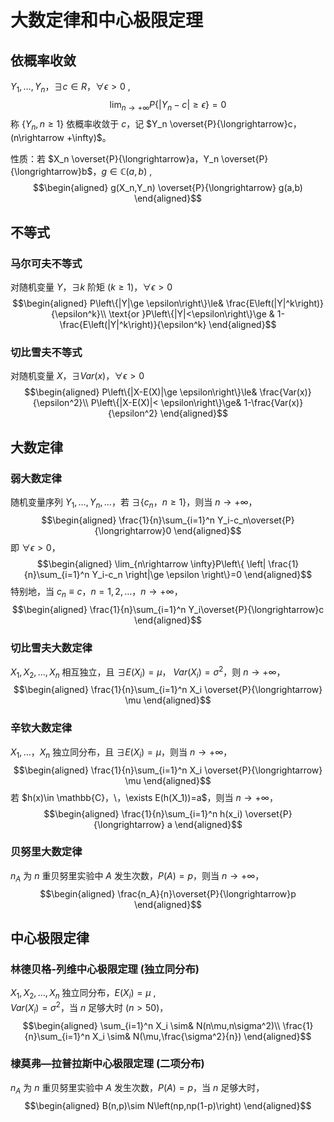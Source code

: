 # 大数定律和中心极限定理

## 依概率收敛

<span class="m-definition"></span> $Y_1,\dots,Y_n$，$\exists c\in R，\forall \epsilon>0$ , $$\lim_{n\rightarrow +\infty}P\left\{\left| Y_n-c \right|\ge \epsilon \right\}=0$$ 称 $\left\{Y_n,n\ge 1\right\}$ 依概率收敛于 $c$，记 $Y_n \overset{P}{\longrightarrow}c，(n\rightarrow +\infty)$。



性质：若 $X_n \overset{P}{\longrightarrow}a，Y_n \overset{P}{\longrightarrow}b$，$g\in \mathbb{C}(a,b)$ , $$\begin{aligned}
g(X_n,Y_n) \overset{P}{\longrightarrow} g(a,b)
\end{aligned}$$

## 不等式

### 马尔可夫不等式

<span class="m-theorem"></span> 对随机变量 $Y$，$\exists k$ 阶矩 $(k\ge 1)$，$\forall \epsilon >0$ $$\begin{aligned}
P\left\{|Y|\ge \epsilon\right\}\le& \frac{E\left(|Y|^k\right)}{\epsilon^k}\\
        \text{or }P\left\{|Y|<\epsilon\right\}\ge & 1-\frac{E\left(|Y|^k\right)}{\epsilon^k}
\end{aligned}$$



### 切比雪夫不等式

<span class="m-theorem"></span> 对随机变量 $X$，$\exists Var(x)$，$\forall \epsilon >0$ $$\begin{aligned}
P\left\{|X-E(X)|\ge \epsilon\right\}\le& \frac{Var(x)}{\epsilon^2}\\
        P\left\{|X-E(X)|< \epsilon\right\}\ge& 1-\frac{Var(x)}{\epsilon^2}
\end{aligned}$$



## 大数定律

### 弱大数定律

<span class="m-theorem"></span> 随机变量序列 $Y_1,\dots,Y_n,\dots$，若 $\exists \left\{c_n，n\ge 1\right\}$，则当 $n\rightarrow +\infty$，$$\begin{aligned}
\frac{1}{n}\sum_{i=1}^n Y_i-c_n\overset{P}{\longrightarrow}0
\end{aligned}$$ 即 $\forall \epsilon>0$，$$\begin{aligned}
\lim_{n\rightarrow \infty}P\left\{ \left| \frac{1}{n}\sum_{i=1}^n Y_i-c_n \right|\ge \epsilon \right\}=0
\end{aligned}$$ 特别地，当 $c_n\equiv c，n=1,2,\dots$，$n\rightarrow +\infty$，$$\begin{aligned}
\frac{1}{n}\sum_{i=1}^n Y_i\overset{P}{\longrightarrow}c
\end{aligned}$$



### 切比雪夫大数定律

<span class="m-theorem"></span> $X_1,X_2,\dots,X_n$ 相互独立，且 $\exists E(X_i)=\mu$，
$Var(X_i)=\sigma^2$，则 $n\rightarrow +\infty$，$$\begin{aligned}
\frac{1}{n}\sum_{i=1}^n X_i \overset{P}{\longrightarrow} \mu
\end{aligned}$$



### 辛钦大数定律

<span class="m-theorem"></span> $X_1,\dots，X_n$ 独立同分布，且 $\exists E(X_i)=\mu$，则当 $n\rightarrow +\infty$，$$\begin{aligned}
\frac{1}{n}\sum_{i=1}^n X_i \overset{P}{\longrightarrow} \mu
\end{aligned}$$ 若 $h(x)\in \mathbb{C}，\，\exists E(h(X_1))=a$，则当 $n\rightarrow +\infty$，$$\begin{aligned}
\frac{1}{n}\sum_{i=1}^n h(x_i) \overset{P}{\longrightarrow} a
\end{aligned}$$



### 贝努里大数定律

<span class="m-theorem"></span> $n_A$ 为 $n$ 重贝努里实验中 $A$ 发生次数，$P(A)=p$，则当 $n\rightarrow +\infty$，$$\begin{aligned}
\frac{n_A}{n}\overset{P}{\longrightarrow}p
\end{aligned}$$



## 中心极限定律

### 林德贝格-列维中心极限定理 (独立同分布)

<span class="m-theorem"></span> $X_1,X_2,\dots,X_n$ 独立同分布，$E(X_i)=\mu$ ,  
$Var(X_i)=\sigma^2$，当 $n$ 足够大时 $(n>50)$，$$\begin{aligned}
\sum_{i=1}^n X_i \sim& N(n\mu,n\sigma^2)\\
        \frac{1}{n}\sum_{i=1}^n X_i \sim& N(\mu,\frac{\sigma^2}{n})
\end{aligned}$$



### 棣莫弗—拉普拉斯中心极限定理 (二项分布)

<span class="m-theorem"></span> $n_A$ 为 $n$ 重贝努里实验中 $A$ 发生次数，$P(A)=p$，当 $n$ 足够大时，$$\begin{aligned}
B(n,p)\sim N\left(np,np(1-p)\right)
\end{aligned}$$



